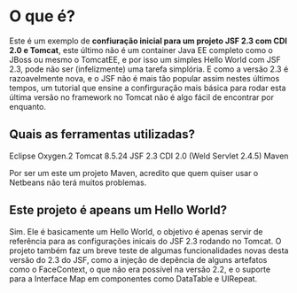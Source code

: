 # O que é?

Este é um exemplo de **confiuração inicial para um projeto JSF 2.3 com CDI 2.0 e Tomcat**, este último não é um container Java EE
completo como o JBoss ou mesmo o TomcatEE, e por isso um simples Hello World com JSF 2.3, pode não ser (infelizmente) uma tarefa
simplória. E como a versão 2.3 é razoavelmente nova, e o JSF não é mais tão popular assim nestes últimos tempos, um tutorial 
que ensine a confirguração mais básica para rodar esta última versão no framework no Tomcat não é algo fácil de encontrar 
por enquanto.

## Quais as ferramentas utilizadas?
 Eclipse Oxygen.2
 Tomcat 8.5.24
 JSF 2.3
 CDI 2.0 (Weld Servlet 2.4.5)
 Maven
 
 Por ser um este um projeto Maven, acredito que quem quiser usar o Netbeans não terá muitos problemas.
 
 ## Este projeto é apeans um Hello World?
 Sim. Ele é basicamente um Hello World, o objetivo é apenas servir de referência para as configurações inicais do JSF 2.3
 rodando no Tomcat. O projeto também faz um breve teste de algumas funcionalidades novas desta versão do 2.3 do JSF, como
 a injeção de depência de alguns artefatos como o FaceContext, o que não era possível na versão 2.2, e o suporte para a 
 Interface Map em componentes como DataTable e UIRepeat.
 
 

